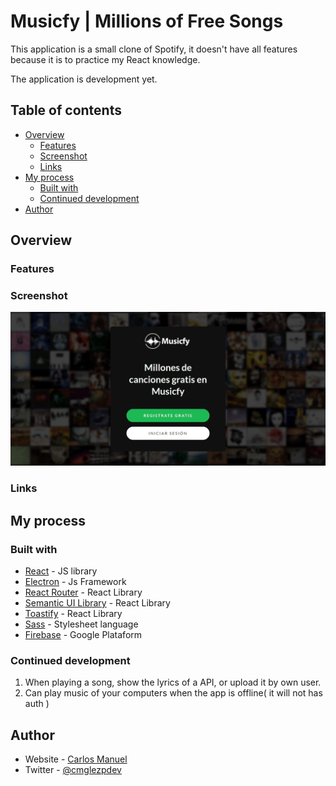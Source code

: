 # Musicfy | Millions of Free Songs 

This application is a small clone of Spotify, it doesn't have all features because it is to practice my React knowledge.

The application is development yet.

## Table of contents

- [Overview](#overview)
  - [Features](#features)
  - [Screenshot](#screenshot)
  - [Links](#links)
- [My process](#my-process)
  - [Built with](#built-with)
  - [Continued development](#continued-development)
- [Author](#author)

## Overview

### Features

<!-- Add features of the app here -->

### Screenshot

![](./screenshot.png)

### Links

## My process

### Built with

- [React](https://reactjs.org/) - JS library
- [Electron](https://www.electronjs.org/docs/latest) - Js Framework
- [React Router](https://reactrouter.com/docs/en/v6/getting-started/overview) - React Library 
- [Semantic UI Library](https://react.semantic-ui.com/) - React Library
- [Toastify](https://fkhadra.github.io/react-toastify/introduction) - React Library
- [Sass](https://sass-lang.com/documentation/) - Stylesheet language 
- [Firebase](https://firebase.google.com/) - Google Plataform 

### Continued development

1. When playing a song, show the lyrics of a API, or upload it by own user.
2. Can play music of your computers when the app is offline( it will not has auth )

## Author

- Website - [Carlos Manuel](https://cmglezpdev.vercel.app/)
- Twitter - [@cmglezpdev](https://www.twitter.com/cmglezpdev)

